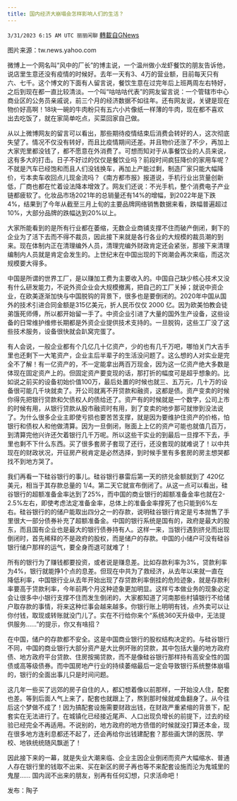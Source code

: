 ```yaml
---
title: 国内经济大崩塌会怎样影响人们的生活？
---
```

`3/31/2023 6:15 AM UTC 丽丽闲聊` [轉載自GNews](https://gnews.org/articles/1061934)

图片来源：tw.news.yahoo.com  

微博上一个网名叫“风中的厂长”的博主说，一个温州做小龙虾餐饮的朋友告诉他，说店里生意还没有疫情的时候好。去年一天有3、4万的营业额，目前每天只有六、七千。这个博文的下面有人留言说，餐饮生意在过完年后上班两周左右特好，之后到现在都一直比较清淡。一个叫“咕咕咕代表”的网友留言说：一个管辖市中心商业区的公务员亲戚说，前三个月的经济数据不如往年。还有网友说，关键是现在物价好高啊！18块一碗的牛肉粉只有五六小片像纸一样薄的牛肉，现在都不喜欢出去吃饭了，就在家简单吃点，买菜回家自己做。  

从以上微博网友的留言可以看出，那些期待疫情结束后消费会转好的人，这次彻底失望了。情况不仅没有转好，而且比疫情期间还差。并且物价还涨了不少，再加上大家兜里都没钱了，都不愿意在外消费了。可想而知对于从事餐饮业的人员来说，这有多大的打击。日子不好过的仅仅是餐饮业吗？前段时间疯狂降价的家用车呢？不就是汽车已经饱和而且人们没钱换车，再加上产能过剩，制造厂家只能大幅降价，亏本卖车收回点儿现金流吗？《南方都市报》报道说，手机行业出货量创新低，厂商也都在忙着设法降本增效了。网友们还说：不光手机，整个消费电子产业链都疲软了。化妆品市场2021年的总销量还有14%的增幅，到2022年是下跌 4%，结果到了今年从截至三月上旬的主要品牌网络销售数据来看，跌幅普遍超过10%，大部分品牌的跌幅达到20%以上。  

大家所能看到的是所有行业都在萎缩，无数企业商铺支撑不住而破产倒闭，剩下的企业为了活下去而不得不裁员，因此接下来就是各行各业的大规模的裁员潮的到来。现在体制内正在清理编外人员，清理完编外财政肯定还会紧张，那接下来清理编制内人员就是肯定会发生的。上世纪末在中国出现的下岗潮会再次来临，而这次规模要大得多。  

中国是所谓的世界工厂，是以赚加工费为主要收入的。中国自己缺少核心技术又没有什么研发能力，不说外资企业会大规模撤离，把自己的工厂关掉；就说中资企业，在欧美逐渐加快与中国脱钩的背景下，很多也是要倒闭的。2020年中国从国外的技术引进合同金额是315亿美元，折人民币仅仅 2000 亿。因为欧美怕教会徒弟饿死师傅，所以都开始留一手了。中资企业引进了大量的国外生产设备，这些设备的日常维护维修长期都是外资企业提供技术支持的。一旦脱钩，这些工厂没了这些技术服务，设备很快就会趴窝完蛋了。  

有人会说，一般企业都有个几亿几十亿资产，少的也有几千万吧，哪怕关门大吉手里也还剩下一大笔资产，企业主后半辈子的生活没问题了。这么想的人对实业是完全不了解！有一亿资产的，不一定能拿出两百万现金，因为这一亿资产绝大多数是体现在固定资产上的。但固定资产要变现的话，那打折的幅度可是超乎想象的。比如说之前买的设备初始价值100万，最后处置的时候也就三、五万元，几十万的设备很可能几千块就卖了。开公司就离不开贷款和融资，这都是债。资产变卖的时候你得先把银行贷款和欠债权人的债给还了。资产有的时候就是一个数字，公司上市的时候有用，从银行贷款从股市融资时有用，到了变卖的地步那可就惨到没法说了。为什么很多企业主即使亏损也要苦苦支撑，就是因为要维护住资产的价格，怕银行和债权人和他做清算。因为一旦倒闭，账面上上亿的资产可能也就值几百万，到清算完他兴许还欠着银行几千万呢。所以这些干实业的到最后一旦撑不下去，手里也剩不下什么东西。买了很多套房子套现了还行，还没套现的就难说了！以中共现在的财政状况，开征房产税肯定是必然选择，到时候手里有多套房的房主想哭都找不到地方哭了。  

我们再看一下硅谷银行的事儿。硅谷银行暴雷后第一天的挤兑金额就到了 420亿美元，相当于其存款总量的 1/4。第二天它就宣布倒闭了。从这一点可以看出，硅谷银行的超额准备金率达到了25%，而中国的商业银行的超额准备金率也就在2-2.5%左右，即使考虑法定准备金率，总体上的准备金率撑死了也只能到6%左右。硅谷银行的的储户能取出四分之一的存款，说明硅谷银行肯定是亏本抛售了手里很大一部分债券补充了超额准备金。中国的银行系统是国有的，政府是最大的股东，而且国有企业也是最大的银行债券持有人。这样一来，当银行遇到挤兑而出现倒闭时，首先稀释的不是政府的股权，而是储户的存款。中国的小储户可没有硅谷银行储户那样的运气，要全身而退可就难了！  

所有的银行为了赚钱都要投资，或者说是赚息差。比如存款利率为3%，贷款利率为4%，银行就能挣1个点的息差。但现在中共为了救经济，从去年以来就一直在降低利率，中国银行业从去年开始出现了存贷款利率倒挂的危险迹象，就是存款利率要高于贷款利率，今年前两个月这种迹象更加明显。这样亏本做业务的现象必定会让很多中小银行支撑不住而发生倒闭的，大家都知道了河南那些村镇银行不给储户取存款的事情，将来这种烂事会越来越多。你银行账上明明有钱，点外卖可以让你付钱，取现或转账就没门儿了。实在不行给你来个“系统360天升级中，无法提供服务......”的提示，你又有啥招？  

在中国，储户的存款都不安全。这是中国商业银行的股权结构决定的。与硅谷银行不同，中国的商业银行大部分资产是大比例坏账的贷款，其中包括大量的地方政府债、地方政府平台贷款、住房按揭贷款，而不是像硅谷银行那样持有高安全性的国债或高等级债券。而中国房地产行业的持续萎缩最后一定会导致银行系统整体崩塌的，银行的全面出事儿只是时间问题。  

这几年一些买了远郊的房子自住的人，都幻想着像以前那样，一开始没人住，配套也差。等到后面人气上来了，配套也就跟上了，熬到那时候就咸鱼翻身了。从今往后这个梦做不成了！因为搞配套设施需要财政出钱，在财政严重紧缩的背景下，配套实在无法进行了。在城镇化已经接近尾声、人口出现负增长的前提下，过去的经验已经完全不再适用。不说别的，地方政府的地方债借的时候就没打算还本金，现在很多地方连利息都还不起了，还会再给你出钱建配套？那些画大饼的医院、学校、地铁统统随风飘逝了！  

因此接下来的一幕，就是失业大潮来临、企业主因企业倒闭而资产大幅缩水、普通人存在银行里的钱取不出来、买在新区的房子再也等不来配套设施而沦为鬼城里的鬼屋...... 国内润不出来的朋友，别再有任何幻想，只求活命吧！  

发布：陶子


